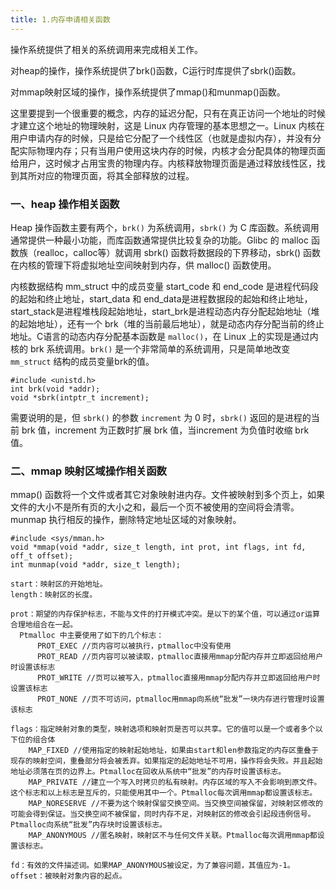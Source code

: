 ```yaml
---
title: 1.内存申请相关函数
---
```


操作系统提供了相关的系统调用来完成相关工作。

对heap的操作，操作系统提供了brk()函数，C运行时库提供了sbrk()函数。

对mmap映射区域的操作，操作系统提供了mmap()和munmap()函数。

这里要提到一个很重要的概念，内存的延迟分配，只有在真正访问一个地址的时候才建立这个地址的物理映射，这是 Linux 内存管理的基本思想之一。Linux 内核在用户申请内存的时候，只是给它分配了一个线性区（也就是虚拟内存），并没有分配实际物理内存；只有当用户使用这块内存的时候，内核才会分配具体的物理页面给用户，这时候才占用宝贵的物理内存。内核释放物理页面是通过释放线性区，找到其所对应的物理页面，将其全部释放的过程。 

### 一、heap 操作相关函数

Heap 操作函数主要有两个，`brk()` 为系统调用，`sbrk()` 为 C 库函数。系统调用通常提供一种最小功能，而库函数通常提供比较复杂的功能。Glibc 的 malloc 函数族（realloc，calloc等）就调用 sbrk() 函数将数据段的下界移动，sbrk() 函数在内核的管理下将虚拟地址空间映射到内存，供 malloc() 函数使用。 

内核数据结构 mm_struct 中的成员变量 start_code 和 end_code 是进程代码段的起始和终止地址，start_data 和 end_data是进程数据段的起始和终止地址，start_stack是进程堆栈段起始地址，start_brk是进程动态内存分配起始地址（堆的起始地址），还有一个 brk（堆的当前最后地址），就是动态内存分配当前的终止地址。C语言的动态内存分配基本函数是 `malloc()`，在 Linux 上的实现是通过内核的 brk 系统调用。`brk()` 是一个非常简单的系统调用，只是简单地改变 `mm_struct` 结构的成员变量brk的值。 

```
#include <unistd.h>
int brk(void *addr);
void *sbrk(intptr_t increment);
```

需要说明的是，但 `sbrk()` 的参数 `increment` 为 0 时，`sbrk()` 返回的是进程的当前 brk 值，increment 为正数时扩展 brk 值，当increment 为负值时收缩 brk 值。 

### 二、mmap 映射区域操作相关函数

mmap() 函数将一个文件或者其它对象映射进内存。文件被映射到多个页上，如果文件的大小不是所有页的大小之和，最后一个页不被使用的空间将会清零。munmap 执行相反的操作，删除特定地址区域的对象映射。

```
#include <sys/mman.h>
void *mmap(void *addr, size_t length, int prot, int flags, int fd, off_t offset);
int munmap(void *addr, size_t length);

start：映射区的开始地址。
length：映射区的长度。

prot：期望的内存保护标志，不能与文件的打开模式冲突。是以下的某个值，可以通过or运算合理地组合在一起。
  Ptmalloc 中主要使用了如下的几个标志： 
      PROT_EXEC //页内容可以被执行，ptmalloc中没有使用 
      PROT_READ //页内容可以被读取，ptmalloc直接用mmap分配内存并立即返回给用户时设置该标志 
      PROT_WRITE //页可以被写入，ptmalloc直接用mmap分配内存并立即返回给用户时设置该标志 
      PROT_NONE //页不可访问，ptmalloc用mmap向系统“批发”一块内存进行管理时设置该标志 

flags：指定映射对象的类型，映射选项和映射页是否可以共享。它的值可以是一个或者多个以下位的组合体 
    MAP_FIXED //使用指定的映射起始地址，如果由start和len参数指定的内存区重叠于现存的映射空间，重叠部分将会被丢弃。如果指定的起始地址不可用，操作将会失败。并且起始地址必须落在页的边界上。Ptmalloc在回收从系统中“批发”的内存时设置该标志。 
    MAP_PRIVATE //建立一个写入时拷贝的私有映射。内存区域的写入不会影响到原文件。这个标志和以上标志是互斥的，只能使用其中一个。Ptmalloc每次调用mmap都设置该标志。 
    MAP_NORESERVE //不要为这个映射保留交换空间。当交换空间被保留，对映射区修改的可能会得到保证。当交换空间不被保留，同时内存不足，对映射区的修改会引起段违例信号。Ptmalloc向系统“批发”内存块时设置该标志。 
    MAP_ANONYMOUS //匿名映射，映射区不与任何文件关联。Ptmalloc每次调用mmap都设置该标志。
    
fd：有效的文件描述词。如果MAP_ANONYMOUS被设定，为了兼容问题，其值应为-1。 
offset：被映射对象内容的起点。
```